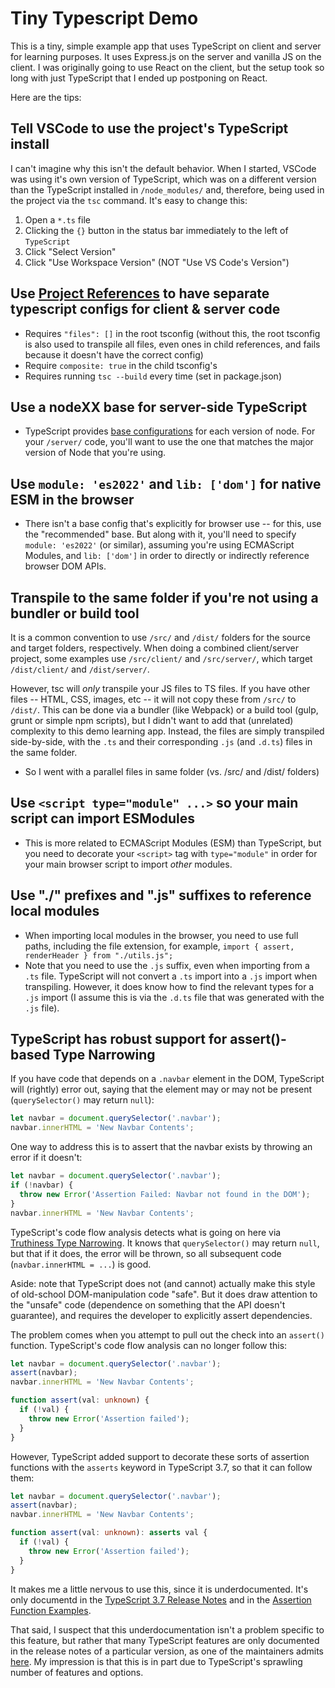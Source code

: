 # Tiny Typescript Demo

This is a tiny, simple example app that uses TypeScript on client and server for learning purposes. It uses Express.js on the server and vanilla JS on the client. I was originally going to use React on the client, but the setup took so long with just TypeScript that I ended up postponing on React.

Here are the tips:

## Tell VSCode to use the project's TypeScript install

I can't imagine why this isn't the default behavior. When I started, VSCode was using it's own version of TypeScript, which was on a different version than the TypeScript installed in `/node_modules/` and, therefore, being used in the project via the `tsc` command. It's easy to change this:

1. Open a `*.ts` file
2. Clicking the `{}` button in the status bar immediately to the left of `TypeScript`
3. Click "Select Version"
4. Click "Use Workspace Version" (NOT "Use VS Code's Version")

## Use [Project References](https://www.typescriptlang.org/docs/handbook/project-references.html) to have separate typescript configs for client & server code

* Requires `"files": []` in the root tsconfig (without this, the root tsconfig is also used to transpile all files, even ones in child references, and fails because it doesn't have the correct config)
* Require `composite: true` in the child tsconfig's
* Requires running `tsc --build` every time (set in package.json)

## Use a nodeXX base for server-side TypeScript

* TypeScript provides [base configurations](https://www.typescriptlang.org/docs/handbook/tsconfig-json.html#tsconfig-bases) for each version of node. For your `/server/` code, you'll want to use the one that matches the major version of Node that you're using.

## Use `module: 'es2022'` and `lib: ['dom']` for native ESM in the browser

* There isn't a base config that's explicitly for browser use -- for this, use the "recommended" base. But along with it, you'll need to specify `module: 'es2022'` (or similar), assuming you're using ECMAScript Modules, and `lib: ['dom']` in order to directly or indirectly reference browser DOM APIs.

## Transpile to the same folder if you're not using a bundler or build tool

It is a common convention to use `/src/` and `/dist/` folders for the source and target folders, respectively. When doing a combined client/server project, some examples use `/src/client/` and `/src/server/`, which target `/dist/client/` and `/dist/server/`.

However, tsc will *only* transpile your JS files to TS files. If you have other files -- HTML, CSS, images, etc -- it will not copy these from `/src/` to `/dist/`. This can be done via a bundler (like Webpack) or a build tool (gulp, grunt or simple npm scripts), but I didn't want to add that (unrelated) complexity to this demo learning app. Instead, the files are simply transpiled side-by-side, with the `.ts` and their corresponding `.js` (and `.d.ts`) files in the same folder.

* So I went with a parallel files in same folder (vs. /src/ and /dist/ folders)

## Use `<script type="module" ...>` so your main script can import ESModules

* This is more related to ECMAScript Modules (ESM) than TypeScript, but you need to decorate your `<script>` tag with `type="module"` in order for your main browser script to import *other* modules.

## Use "./" prefixes and ".js" suffixes to reference local modules

* When importing local modules in the browser, you need to use full paths, including the file extension, for example, `import { assert, renderHeader } from "./utils.js";`
* Note that you need to use the `.js` suffix, even when importing from a `.ts` file. TypeScript will not convert a `.ts` import into a `.js` import when transpiling. However, it does know how to find the relevant types for a `.js` import (I assume this is via the `.d.ts` file that was generated with the `.js` file).

## TypeScript has robust support for assert()-based Type Narrowing

If you have code that depends on a `.navbar` element in the DOM, TypeScript will (rightly) error out, saying that the element may or may not be present (`querySelector()` may return `null`):

```javascript
let navbar = document.querySelector('.navbar');
navbar.innerHTML = 'New Navbar Contents';
```

One way to address this is to assert that the navbar exists by throwing an error if it doesn't:

```javascript
let navbar = document.querySelector('.navbar');
if (!navbar) {
  throw new Error('Assertion Failed: Navbar not found in the DOM');
}
navbar.innerHTML = 'New Navbar Contents';
```

TypeScript's code flow analysis detects what is going on here via [Truthiness Type Narrowing](https://www.typescriptlang.org/docs/handbook/2/narrowing.html#truthiness-narrowing). It knows that `querySelector()` may return `null`, but that if it does, the error will be thrown, so all subsequent code (`navbar.innerHTML = ...`) is good.

Aside: note that TypeScript does not (and cannot) actually make this style of old-school DOM-manipulation code "safe". But it does draw attention to the "unsafe" code (dependence on something that the API doesn't guarantee), and requires the developer to explicitly assert dependencies.

The problem comes when you attempt to pull out the check into an `assert()` function. TypeScript's code flow analysis can no longer follow this:

```typescript
let navbar = document.querySelector('.navbar');
assert(navbar);
navbar.innerHTML = 'New Navbar Contents';

function assert(val: unknown) {
  if (!val) {
    throw new Error('Assertion failed');
  }
}
```

However, TypeScript added support to decorate these sorts of assertion functions with the `asserts` keyword in TypeScript 3.7, so that it can follow them:

```typescript
let navbar = document.querySelector('.navbar');
assert(navbar);
navbar.innerHTML = 'New Navbar Contents';

function assert(val: unknown): asserts val {
  if (!val) {
    throw new Error('Assertion failed');
  }
}
```

It makes me a little nervous to use this, since it is underdocumented. It's only documentd in the [TypeScript 3.7 Release Notes](https://www.typescriptlang.org/docs/handbook/release-notes/typescript-3-7.html#assertion-functions) and in the [Assertion Function Examples](https://www.typescriptlang.org/play#example/assertion-functions).

That said, I suspect that this underdocumentation isn't a problem specific to this feature, but rather that many TypeScript features are only documented in the release notes of a particular version, as one of the maintainers admits [here](https://github.com/microsoft/TypeScript/issues/31983#issuecomment-513977239). My impression is that this is in part due to TypeScript's sprawling number of features and options.
